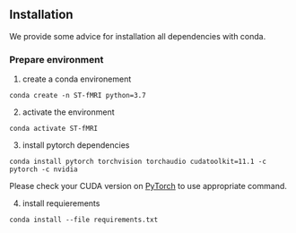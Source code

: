 ## Installation

We provide some advice for installation all dependencies with conda. 

### Prepare environment

1. create a conda environement

```
conda create -n ST-fMRI python=3.7
```

2. activate the environment

```
conda activate ST-fMRI
```

3. install pytorch dependencies

```
conda install pytorch torchvision torchaudio cudatoolkit=11.1 -c pytorch -c nvidia
```

Please check your CUDA version on </url>[PyTorch](https://pytorch.org/) to use appropriate command.

4. install requierements

```
conda install --file requirements.txt
```